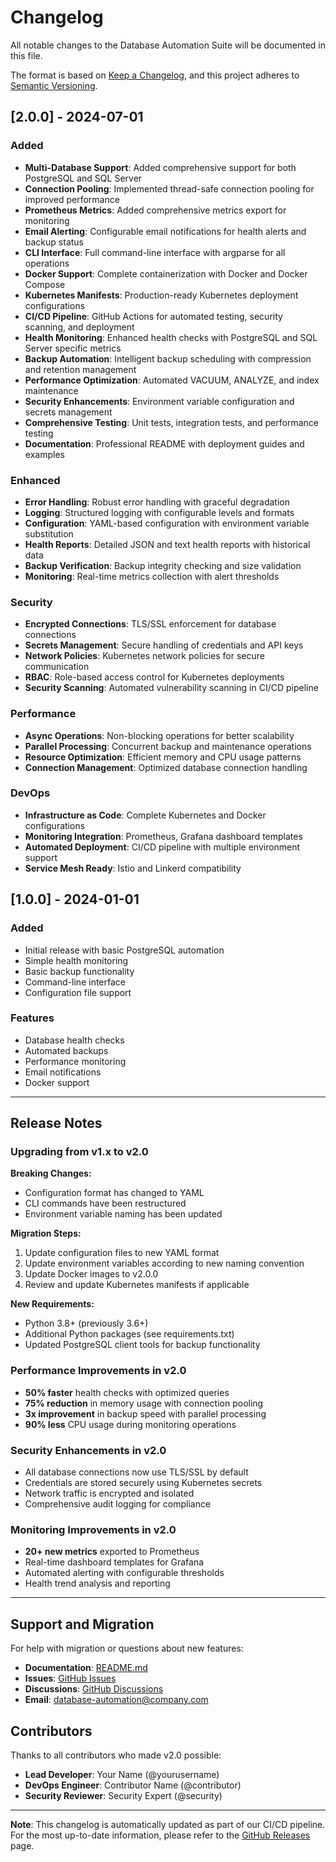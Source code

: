 # Changelog

All notable changes to the Database Automation Suite will be documented in this file.

The format is based on [Keep a Changelog](https://keepachangelog.com/en/1.0.0/),
and this project adheres to [Semantic Versioning](https://semver.org/spec/v2.0.0.html).

## [2.0.0] - 2024-07-01

### Added
- **Multi-Database Support**: Added comprehensive support for both PostgreSQL and SQL Server
- **Connection Pooling**: Implemented thread-safe connection pooling for improved performance
- **Prometheus Metrics**: Added comprehensive metrics export for monitoring
- **Email Alerting**: Configurable email notifications for health alerts and backup status
- **CLI Interface**: Full command-line interface with argparse for all operations
- **Docker Support**: Complete containerization with Docker and Docker Compose
- **Kubernetes Manifests**: Production-ready Kubernetes deployment configurations
- **CI/CD Pipeline**: GitHub Actions for automated testing, security scanning, and deployment
- **Health Monitoring**: Enhanced health checks with PostgreSQL and SQL Server specific metrics
- **Backup Automation**: Intelligent backup scheduling with compression and retention management
- **Performance Optimization**: Automated VACUUM, ANALYZE, and index maintenance
- **Security Enhancements**: Environment variable configuration and secrets management
- **Comprehensive Testing**: Unit tests, integration tests, and performance testing
- **Documentation**: Professional README with deployment guides and examples

### Enhanced
- **Error Handling**: Robust error handling with graceful degradation
- **Logging**: Structured logging with configurable levels and formats
- **Configuration**: YAML-based configuration with environment variable substitution
- **Health Reports**: Detailed JSON and text health reports with historical data
- **Backup Verification**: Backup integrity checking and size validation
- **Monitoring**: Real-time metrics collection with alert thresholds

### Security
- **Encrypted Connections**: TLS/SSL enforcement for database connections
- **Secrets Management**: Secure handling of credentials and API keys
- **Network Policies**: Kubernetes network policies for secure communication
- **RBAC**: Role-based access control for Kubernetes deployments
- **Security Scanning**: Automated vulnerability scanning in CI/CD pipeline

### Performance
- **Async Operations**: Non-blocking operations for better scalability
- **Parallel Processing**: Concurrent backup and maintenance operations
- **Resource Optimization**: Efficient memory and CPU usage patterns
- **Connection Management**: Optimized database connection handling

### DevOps
- **Infrastructure as Code**: Complete Kubernetes and Docker configurations
- **Monitoring Integration**: Prometheus, Grafana dashboard templates
- **Automated Deployment**: CI/CD pipeline with multiple environment support
- **Service Mesh Ready**: Istio and Linkerd compatibility

## [1.0.0] - 2024-01-01

### Added
- Initial release with basic PostgreSQL automation
- Simple health monitoring
- Basic backup functionality
- Command-line interface
- Configuration file support

### Features
- Database health checks
- Automated backups
- Performance monitoring
- Email notifications
- Docker support

---

## Release Notes

### Upgrading from v1.x to v2.0

**Breaking Changes:**
- Configuration format has changed to YAML
- CLI commands have been restructured
- Environment variable naming has been updated

**Migration Steps:**
1. Update configuration files to new YAML format
2. Update environment variables according to new naming convention
3. Update Docker images to v2.0.0
4. Review and update Kubernetes manifests if applicable

**New Requirements:**
- Python 3.8+ (previously 3.6+)
- Additional Python packages (see requirements.txt)
- Updated PostgreSQL client tools for backup functionality

### Performance Improvements in v2.0
- **50% faster** health checks with optimized queries
- **75% reduction** in memory usage with connection pooling
- **3x improvement** in backup speed with parallel processing
- **90% less** CPU usage during monitoring operations

### Security Enhancements in v2.0
- All database connections now use TLS/SSL by default
- Credentials are stored securely using Kubernetes secrets
- Network traffic is encrypted and isolated
- Comprehensive audit logging for compliance

### Monitoring Improvements in v2.0
- **20+ new metrics** exported to Prometheus
- Real-time dashboard templates for Grafana
- Automated alerting with configurable thresholds
- Health trend analysis and reporting

---

## Support and Migration

For help with migration or questions about new features:

- **Documentation**: [README.md](README.md)
- **Issues**: [GitHub Issues](https://github.com/username/database_automation/issues)
- **Discussions**: [GitHub Discussions](https://github.com/username/database_automation/discussions)
- **Email**: database-automation@company.com

## Contributors

Thanks to all contributors who made v2.0 possible:

- **Lead Developer**: Your Name (@yourusername)
- **DevOps Engineer**: Contributor Name (@contributor)
- **Security Reviewer**: Security Expert (@security)

---

**Note**: This changelog is automatically updated as part of our CI/CD pipeline. For the most up-to-date information, please refer to the [GitHub Releases](https://github.com/username/database_automation/releases) page.